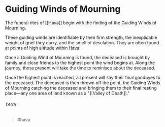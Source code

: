 # Guiding Winds of Mourning
The funeral rites of [[Hava]] begin with the finding of the Guiding Winds of Mourning. 

These guiding winds are identifiable by their firm strength, the inexplicable weight of grief they carry, and the smell of desolation. They are often found at points of high altitude within Hava. 

Once a Guiding Wind of Mourning is found, the deceased is brought by family and close friends to the highest point the wind begins at. Along the journey, those present will take the time to reminisce about the deceased. 

Once the highest point is reached, all present will say their final goodbyes to the deceased. The deceased is then thrown off the point, the Guiding Winds of Mourning catching the deceased and bringing them to their final resting place—any one area of land known as a "[[Valley of Death]]."

###### TAGS
> #hava 